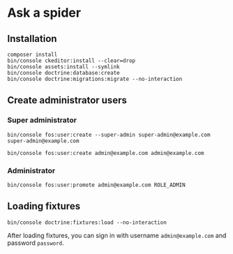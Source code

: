 # Ask a spider

## Installation

```
composer install
bin/console ckeditor:install --clear=drop
bin/console assets:install --symlink
bin/console doctrine:database:create
bin/console doctrine:migrations:migrate --no-interaction
```

## Create administrator users


### Super administrator

```
bin/console fos:user:create --super-admin super-admin@example.com super-admin@example.com
```

```
bin/console fos:user:create admin@example.com admin@example.com
```

### Administrator

```
bin/console fos:user:promote admin@example.com ROLE_ADMIN
```

## Loading fixtures

```
bin/console doctrine:fixtures:load --no-interaction
```

After loading fixtures, you can sign in with username `admin@example.com` and password `password`.

